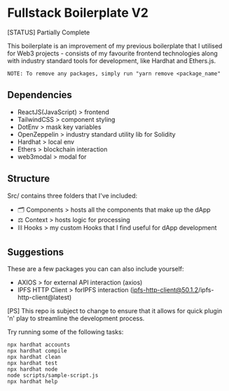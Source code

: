 # Fullstack Boilerplate V2
[STATUS] Partially Complete

This boilerplate is an improvement of my previous boilerplate that I utilised for Web3 projects - consists of my favourite frontend technologies along with industry standard tools for development, like Hardhat and Ethers.js.

`NOTE: To remove any packages, simply run "yarn remove <package_name"`

## Dependencies
- ReactJS(JavaScript) > frontend
- TailwindCSS > component styling
- DotEnv > mask key variables
- OpenZeppelin > industry standard utility lib for Solidity
- Hardhat > local env
- Ethers > blockchain interaction
- web3modal > modal for 
## Structure
Src/ contains three folders that I've included:

- 🗂 Components > hosts all the components that make up the dApp
- ⚖ Context > hosts logic for processing
- ⛓ Hooks > my custom Hooks that I find useful for dApp development

## Suggestions
These are a few packages you can can also include yourself:
- AXIOS > for external API interaction (axios)
- IPFS HTTP Client > forIPFS interaction (ipfs-http-client@50.1.2/ipfs-http-client@latest)

[PS] This repo is subject to change to ensure that it allows for quick plugin 'n' play to streamline the development process.

Try running some of the following tasks:

```shell
npx hardhat accounts
npx hardhat compile
npx hardhat clean
npx hardhat test
npx hardhat node
node scripts/sample-script.js
npx hardhat help
```